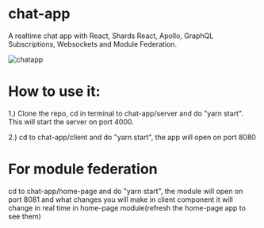# chat-app
A realtime chat app with React, Shards React, Apollo, GraphQL Subscriptions, Websockets and Module Federation.

![chatapp](https://user-images.githubusercontent.com/28892148/111869012-e163c580-8985-11eb-9460-77c31e479f24.jpg)


# How to use it:

1.) Clone the repo, cd in terminal to chat-app/server and do "yarn start". This will start the server on port 4000.

2.) cd to chat-app/client and do "yarn start", the app will open on port 8080

# For module federation

cd to chat-app/home-page and do "yarn start", the module will open on port 8081 and what changes you will make in client component it will change in real time in home-page module(refresh the home-page app to see them)
